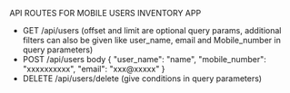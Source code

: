 API ROUTES FOR MOBILE USERS INVENTORY APP

- GET /api/users (offset and limit are optional query params, additional filters can also be given like user_name, email and Mobile_number in query parameters)
- POST /api/users
body { "user_name": "name", "mobile_number": "xxxxxxxxxx", "email": "xxx@xxxxx" }
- DELETE /api/users/delete (give conditions in query parameters)

